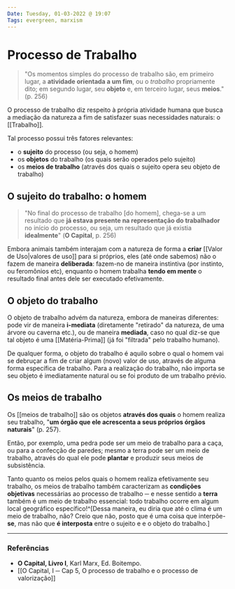 ```yaml
---
Date: Tuesday, 01-03-2022 @ 19:07
Tags: evergreen, marxism
---
```

# Processo de Trabalho
> "Os momentos simples do processo de trabalho são, em primeiro lugar, a **atividade orientada a um fim**, ou o *trabalho* propriamente dito; em segundo lugar, seu **objeto** e, em terceiro lugar, seus **meios**." (p. 256)

O processo de trabalho diz respeito à própria atividade humana que busca a mediação da natureza a fim de satisfazer suas necessidades naturais: o [[Trabalho]]. 

Tal processo possui três fatores relevantes:
* o **sujeito** do processo (ou seja, o homem)
* os **objetos** do trabalho (os quais serão operados pelo sujeito)
* os **meios de trabalho** (através dos quais o sujeito opera seu objeto de trabalho)

## O sujeito do trabalho: o homem
> "No final do processo de trabalho [do homem], chega-se a um resultado que **já estava presente na representação do trabalhador** no início do processo, ou seja, um resultado que já existia **idealmente**" 
> (**O Capital**, p. 256)

Embora animais também interajam com a natureza de forma a **criar** [[Valor de Uso|valores de uso]] para si próprios, eles (até onde sabemos) não o fazem de maneira **deliberada**: fazem-no de maneira instintiva (por instinto, ou feromônios etc), enquanto o homem trabalha **tendo em mente** o resultado final antes dele ser executado efetivamente.

## O objeto do trabalho
O objeto de trabalho advém da natureza, embora de maneiras diferentes: pode vir de maneira **i-mediata** (diretamente "retirado" da natureza, de uma árvore ou caverna etc.), ou de maneira **mediada**, caso no qual diz-se que tal objeto é uma [[Matéria-Prima]] (já foi "filtrada" pelo trabalho humano). 

De qualquer forma, o objeto do trabalho é aquilo sobre o qual o homem vai se debruçar a fim de criar algum (novo) valor de uso, através de alguma forma específica de trabalho. Para a realização do trabalho, não importa se seu objeto é imediatamente natural ou se foi produto de um trabalho prévio.

## Os meios de trabalho
Os [[meios de trabalho]] são os objetos **através dos quais** o homem realiza seu trabalho, "**um órgão que ele acrescenta a seus próprios órgãos naturais**" (p. 257). 

Então, por exemplo, uma pedra pode ser um meio de trabalho para a caça, ou para a confecção de paredes; mesmo a terra pode ser um meio de trabalho, através do qual ele pode **plantar** e produzir seus meios de subsistência. 

Tanto quanto os meios pelos quais o homem realiza efetivamente seu trabalho, os meios de trabalho também caracterizam as **condições objetivas** necessárias ao processo de trabalho ─ e nesse sentido a **terra** também é um meio de trabalho essencial: todo trabalho ocorre em algum local geográfico específico!^[Dessa maneira, eu diria que até o clima é um meio de trabalho, não? Creio que não, posto que é uma coisa que interpõe-**se**, mas não que **é interposta** entre o sujeito e e o objeto do trabalho.]

---
### Referências
- **O Capital, Livro I**, Karl Marx, Ed. Boitempo.
- [[O Capital, I ─ Cap 5, O processo de trabalho e o processo de valorização]]
